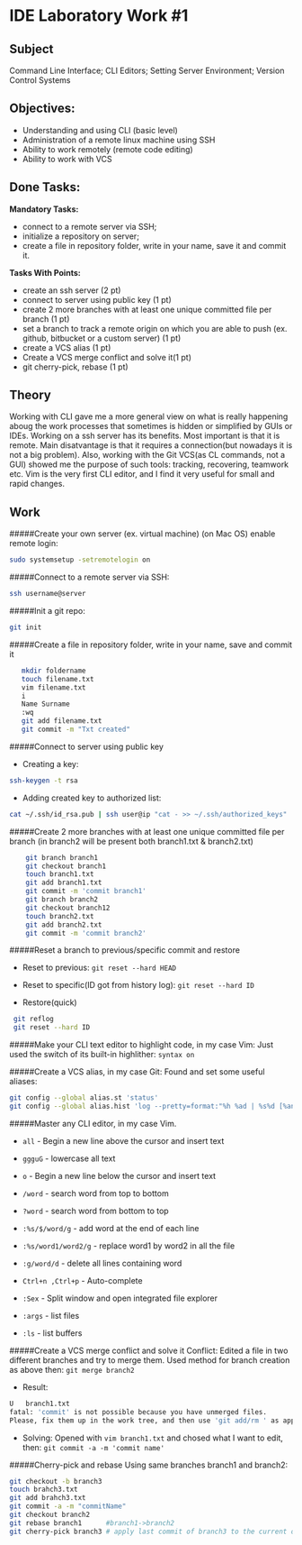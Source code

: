# IDE Laboratory Work #1

## Subject

Command Line Interface; CLI Editors; Setting Server Environment; Version Control Systems

## Objectives:
  - Understanding and using CLI (basic level)
  - Administration of a remote linux machine using SSH
  - Ability to work remotely (remote code editing)
  - Ability to work with VCS

## Done Tasks:
**Mandatory Tasks:**
  - connect to a remote server via SSH;
  - initialize a repository on server;
  - create a file in repository folder, write in your name, save it and commit it.

**Tasks With Points:**
  - create an ssh server (2 pt)
  - connect to server using public key (1 pt)
  - create 2 more branches with at least one unique committed file per branch (1 pt)
  - set a branch to track a remote origin on which you are able to push (ex. github, bitbucket or a custom server) (1 pt)
  - create a VCS alias (1 pt)
  - Create a VCS merge conflict and solve it(1 pt)
  - git cherry-pick, rebase (1 pt)


## Theory
  Working with CLI gave me a more general view on what is really happening aboug the work processes that sometimes is hidden or simplified by GUIs or IDEs. Working on a ssh server has its benefits. Most important is that it is remote. Main disatvantage is that it requires a connection(but nowadays it is not a big problem).
  Also, working with the Git VCS(as CL commands, not a GUI) showed me the purpose of such tools: tracking, recovering, teamwork etc.
  Vim is the very first CLI editor, and I find it very useful for small and rapid changes.

## Work

#####Create your own server (ex. virtual machine)
(on Mac OS) enable remote login:
````sh
sudo systemsetup -setremotelogin on
````

#####Connect to a remote server via SSH:

````sh
ssh username@server
````

#####Init a git repo:
````sh
git init
````

#####Create a file in repository folder, write in your name, save and commit it
````sh
   mkdir foldername
   touch filename.txt
   vim filename.txt                  
   i                             
   Name Surname              
   :wq                           
   git add filename.txt              
   git commit -m "Txt created"
````

#####Connect to server using public key
  - Creating a key:
  
  ````sh 
  ssh-keygen -t rsa
  ````

  - Adding created key to authorized list:
   ````sh
   cat ~/.ssh/id_rsa.pub | ssh user@ip "cat - >> ~/.ssh/authorized_keys"
   ````

#####Create 2 more branches with at least one unique committed file per branch
(in branch2 will be present both branch1.txt & branch2.txt)
````sh
    git branch branch1
    git checkout branch1
    touch branch1.txt        
    git add branch1.txt      
    git commit -m 'commit branch1'
    git branch branch2
    git checkout branch12
    touch branch2.txt        
    git add branch2.txt      
    git commit -m 'commit branch2'
````
  
#####Reset a branch to previous/specific commit and restore

  - Reset to previous:
  `git reset --hard HEAD`

  - Reset to specific(ID got from history log): 
  `git reset --hard ID`

  - Restore(quick)
  ````sh
   git reflog          
   git reset --hard ID
  ````


#####Make your CLI text editor to highlight code, in my case Vim:
Just used the switch of its built-in highlither:
`syntax on`

#####Create a VCS alias, in my case Git:
Found and set some useful aliases:
````sh
git config --global alias.st 'status'
git config --global alias.hist 'log --pretty=format:"%h %ad | %s%d [%an]" --graph --date=short'
````

#####Master any CLI editor, in my case Vim.

- `all` - Begin a new line above the cursor and insert text

- `ggguG` - lowercase all text

- `o` - Begin a new line below the cursor and insert text

- `/word` - search word from top to bottom

- `?word` - search word from bottom to top

- `:%s/$/word/g` - add word at the end of each line

- `:%s/word1/word2/g` - replace word1  by word2 in all  the file

- `:g/word/d`  - delete all lines containing word

- `Ctrl+n ,Ctrl+p` - Auto-complete

- `:Sex` - Split window and open integrated file explorer

- `:args` - list files

- `:ls` - list buffers


#####Create a VCS merge conflict and solve it
Conflict: Edited a file in two different branches and try to merge them.
Used method for branch creation as above then:
`git merge branch2`

- Result:
````sh
U   branch1.txt
fatal: 'commit' is not possible because you have unmerged files.
Please, fix them up in the work tree, and then use 'git add/rm ' as appropriate to mark resolution and make a commit, or use 'git commit -a'.
````
- Solving: 
Opened with `vim branch1.txt` and chosed what I want to edit, then:
`git commit -a -m 'commit name'`

#####Cherry-pick and rebase
Using same branches branch1 and branch2:
```` sh
git checkout -b branch3
touch brahch3.txt
git add brahch3.txt
git commit -a -m "commitName"
git checkout branch2
git rebase branch1      #branch1->branch2
git cherry-pick branch3 # apply last commit of branch3 to the current one
````


  
  

